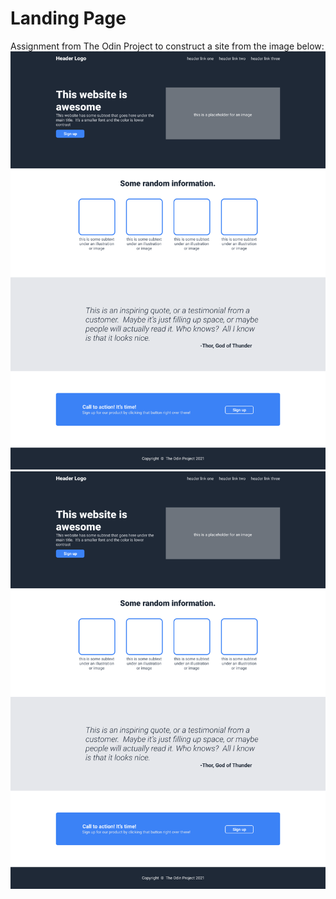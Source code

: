 # Landing Page
Assignment from The Odin Project to construct a site from the image below:
<img src="images/imageOne-fullDesign.png">
<img src="images/imageOne-fullDesign.png">